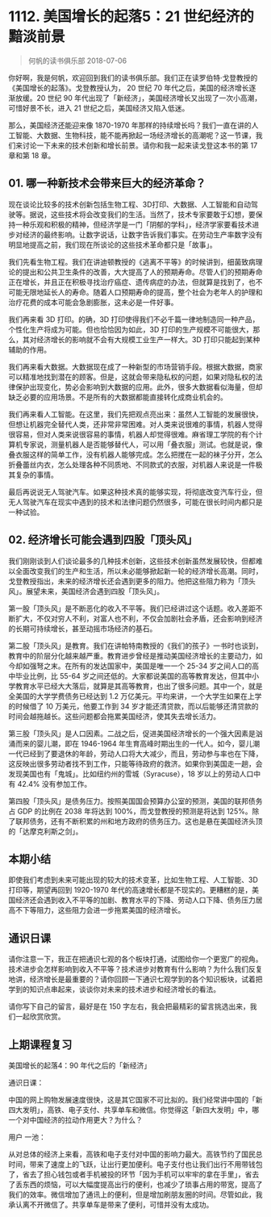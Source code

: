 # 1112. 美国增长的起落5：21 世纪经济的黯淡前景
> 何帆的读书俱乐部
2018-07-06

你好啊，我是何帆，欢迎回到我们的读书俱乐部。我们正在读罗伯特·戈登教授的《美国增长的起落》。戈登教授认为， 20 世纪 70 年代之后，美国的经济增长逐渐放缓。20 世纪 90 年代出现了「新经济」，美国经济增长又出现了一次小高潮，可惜好景不长，进入 21 世纪之后，美国经济又陷入低迷。

那么，美国经济还能迎来像 1870-1970 年那样的持续增长吗？我们一直在讲的人工智能、大数据、生物科技，能不能再掀起一场经济增长的高潮呢？这一节课，我们来讨论一下未来的技术创新和增长前景。请你和我一起来读戈登这本书的第 17 章和第 18 章。

## 01. 哪一种新技术会带来巨大的经济革命？

现在谈论比较多的技术创新包括生物工程、3D打印、大数据、人工智能和自动驾驶等。据说，这些技术将会改变我们的生活。当然了，技术专家要敢于幻想，要保持一种乐观和积极的精神，但经济学是一门「阴郁的学科」，经济学家要看技术进步对经济的最终影响。让数字说话，让数字告诉我们事实。在劳动生产率数字没有明显地提高之前，我们现在所谈论的这些技术革命都只是「故事」。

我们先看生物工程。我们在讲迪顿教授的《逃离不平等》的时候讲到，细菌致病理论的提出和公共卫生条件的改善，大大提高了人的预期寿命。尽管人们的预期寿命正在增长，并且正在积极寻找治疗癌症、遗传病症的办法，但就算是找到了，也不可能无限地延长人的寿命。随着人口预期寿命的提高，整个社会为老年人的护理和治疗花费的成本可能会急剧膨胀，这未必是一件好事。

我们再来看 3D 打印。的确，3D 打印使得我们不必千篇一律地制造同一种产品，个性化生产将成为可能。但也恰恰因为如此，3D 打印的生产规模不可能很大，那么，其对经济增长的影响就不会有大规模工业生产一样大。3D 打印只能起到某种辅助的作用。

我们再来看大数据。大数据现在成了一种新型的市场营销手段。根据大数据，商家可以精准地找到潜在的顾客。但是，这就会带来隐私权的问题，如果对隐私权的法律保护出现变化，势必会影响到大数据的应用。此外，很多大数据看似海量，但却缺乏必要的应用场景。不是所有的大数据都能直接转化成商业机会的。

我们再来看人工智能。在这里，我们先把观点亮出来：虽然人工智能的发展很快，但想让机器完全替代人类，还非常非常困难。对人类来说很难的事情，机器人觉得很容易，但对人类来说很容易的事情，机器人却觉得很难。麻省理工学院的有个计算机专家说，测量机器人是否能够替代人，可以用「叠衣服」测试。也就是说，像叠衣服这样的简单工作，没有机器人能够完成。怎么把搅在一起的袜子分开，怎么折叠蕾丝内衣，怎么处理各种不同质地、不同款式的衣服，对机器人来说是一件极其复杂的事情。

最后再说说无人驾驶汽车。如果这种技术真的能够实现，将彻底改变汽车行业，但无人驾驶汽车在现实中遇到的技术和法律问题仍然很多，可能在很长时间内都只是一种试验。

## 02. 经济增长可能会遇到四股「顶头风」

我们刚刚谈到人们谈论最多的几种技术创新，这些技术创新虽然发展较快，但都难以全面改变我们的生产和生活，所以未必能够掀起新一轮的经济增长高潮。同时，戈登教授指出，未来的经济增长还会遇到更多的阻力。他把这些阻力称为「顶头风」。展望未来，美国经济会遇到四股「顶头风」。

第一股「顶头风」是不断恶化的收入不平等。我们已经讲过这个话题。收入差距不断扩大，不仅对穷人不利，对富人也不利，不仅会加剧社会矛盾，还会影响到经济的长期可持续增长，甚至动摇市场经济的基石。

第二股「顶头风」是教育。我们在讲帕特南教授的《我们的孩子》一书时也谈到，教育中的阶层分化越来越严重。教育进步曾经是推动美国经济增长的主要动力，如今却如强弩之末。在所有的发达国家中，美国是唯一一个 25-34 岁之间人口的高中毕业比例，比 55-64 岁之间还低的。大家都说美国的高等教育发达，但其中小学教育水平已经大大落后，就算是其高等教育，也出了很多问题。其中一个，就是全美国的大学学费债务已经达到 1.2 万亿美元。平均来讲，一个大学生如果在上学的时候借了 10 万美元，他要工作到 34 岁才能还清贷款，而以后能够还清贷款的时间会越拖越长。这些问题都会拖累美国经济，使其失去增长活力。

第三股「顶头风」是人口因素。二战之后，促进美国经济增长的一个强大因素是汹涌而来的婴儿潮，即在 1946-1964 年生育高峰时期出生的一代人。如今，婴儿潮一代已经到了要退休的年龄，劳动人口将大大减少，而且，劳动参与率也在下降，这反映出很多劳动者找不到工作，只能等待政府的救济。如果你到美国走一趟，会发现美国也有「鬼城」。比如纽约州的雪城（Syracuse），18 岁以上的劳动人口中有 42.4% 没有参加工作。

第四股「顶头风」是债务压力。按照美国国会预算办公室的预测，美国的联邦债务占 GDP 的比例在 2038 年将达到 100%，而戈登教授的预测是将达到 125%。除了联邦债务，还有不断积累的州和地方政府的债务压力。这也是悬在美国经济头顶的「达摩克利斯之剑」。

## 本期小结

即使我们考虑到未来可能出现的较大的技术变革，比如生物工程、人工智能、3D 打印等，期望再回到 1920-1970 年代的高速增长都是不现实的。更糟糕的是，美国经济还会遇到收入不平等的加剧、教育水平的下降、劳动人口下降、债务压力居高不下等阻力，这些阻力会进一步拖累美国的经济增长。

## 通识日课

请你注意一下，我正在把通识七观的各个板块打通，试图给你一个更宽广的视角。技术进步会怎样影响到收入不平等？技术进步对教育有什么影响？为什么我们反复地讲，经济增长是最重要的？请你回顾一下通识七观学到的各个知识板块，试着把学到的知识点串起来，谈谈你对未来的技术进步和经济增长的看法。

请你写下自己的留言，最好是在 150 字左右，我会把最精彩的留言挑选出来，我们一起欣赏欣赏。

## 上期课程复习

美国增长的起落4：90 年代之后的「新经济」

通识日课：

中国的网上购物发展速度很快，这是其它国家不可比拟的。我们经常讲中国的「新四大发明」，高铁、电子支付、共享单车和微信。你觉得这「新四大发明」中，哪一个对中国经济的拉动作用更大？为什么？

用户 一池：

从对总体的经济上来看，高铁和电子支付对中国的影响力最大。高铁节约了国民总时间，带来了速度上的飞跃，让出行更加便利。电子支付也让我们出行不用带钱包了，省去了担心钱包或者手机被投的环节「因为手机可以牢牢的拿在手里」，省去了丢东西的烦恼，可以大幅度提高出行的便利，也减少了琐事占用的带宽，提高了我们的效率。微信增加了通讯上的便利，但是增加刷朋友圈的时间。尽管如此，我承认离不开微信了。共享单车是带来了便利，可惜并没有太成功。



